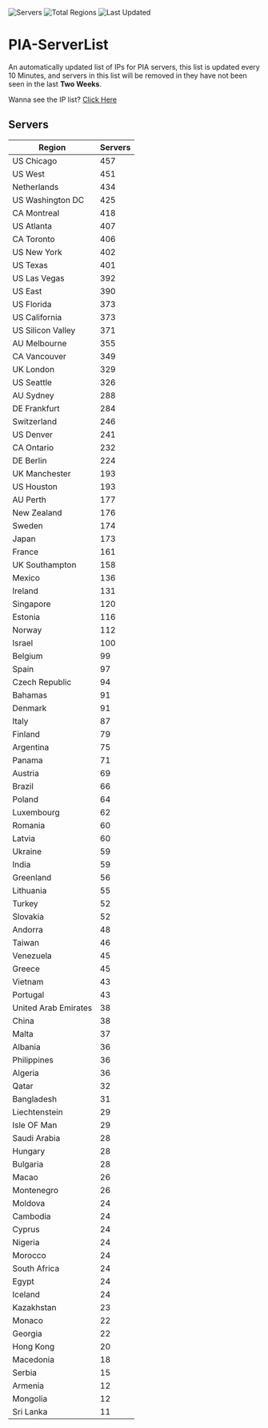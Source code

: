 ![Servers](https://img.shields.io/badge/Servers-13,287-darkgreen)
![Total Regions](https://img.shields.io/badge/Total_Regions-97-darkgreen)
![Last Updated](https://img.shields.io/badge/Last_Updated-December_17_2024_06:01_EST-darkgreen)

# PIA-ServerList
An automatically updated list of IPs for PIA servers, this list is updated every 10 Minutes, and servers in this list will be removed in they have not been seen in the last **Two Weeks**.

Wanna see the IP list? [Click Here](./servers.json)

## Servers
| Region               | Servers |
|----------------------|---------|
| US Chicago | 457 |
| US West | 451 |
| Netherlands | 434 |
| US Washington DC | 425 |
| CA Montreal | 418 |
| US Atlanta | 407 |
| CA Toronto | 406 |
| US New York | 402 |
| US Texas | 401 |
| US Las Vegas | 392 |
| US East | 390 |
| US Florida | 373 |
| US California | 373 |
| US Silicon Valley | 371 |
| AU Melbourne | 355 |
| CA Vancouver | 349 |
| UK London | 329 |
| US Seattle | 326 |
| AU Sydney | 288 |
| DE Frankfurt | 284 |
| Switzerland | 246 |
| US Denver | 241 |
| CA Ontario | 232 |
| DE Berlin | 224 |
| UK Manchester | 193 |
| US Houston | 193 |
| AU Perth | 177 |
| New Zealand | 176 |
| Sweden | 174 |
| Japan | 173 |
| France | 161 |
| UK Southampton | 158 |
| Mexico | 136 |
| Ireland | 131 |
| Singapore | 120 |
| Estonia | 116 |
| Norway | 112 |
| Israel | 100 |
| Belgium | 99 |
| Spain | 97 |
| Czech Republic | 94 |
| Bahamas | 91 |
| Denmark | 91 |
| Italy | 87 |
| Finland | 79 |
| Argentina | 75 |
| Panama | 71 |
| Austria | 69 |
| Brazil | 66 |
| Poland | 64 |
| Luxembourg | 62 |
| Romania | 60 |
| Latvia | 60 |
| Ukraine | 59 |
| India | 59 |
| Greenland | 56 |
| Lithuania | 55 |
| Turkey | 52 |
| Slovakia | 52 |
| Andorra | 48 |
| Taiwan | 46 |
| Venezuela | 45 |
| Greece | 45 |
| Vietnam | 43 |
| Portugal | 43 |
| United Arab Emirates | 38 |
| China | 38 |
| Malta | 37 |
| Albania | 36 |
| Philippines | 36 |
| Algeria | 36 |
| Qatar | 32 |
| Bangladesh | 31 |
| Liechtenstein | 29 |
| Isle OF Man | 29 |
| Saudi Arabia | 28 |
| Hungary | 28 |
| Bulgaria | 28 |
| Macao | 26 |
| Montenegro | 26 |
| Moldova | 24 |
| Cambodia | 24 |
| Cyprus | 24 |
| Nigeria | 24 |
| Morocco | 24 |
| South Africa | 24 |
| Egypt | 24 |
| Iceland | 24 |
| Kazakhstan | 23 |
| Monaco | 22 |
| Georgia | 22 |
| Hong Kong | 20 |
| Macedonia | 18 |
| Serbia | 15 |
| Armenia | 12 |
| Mongolia | 12 |
| Sri Lanka | 11 |